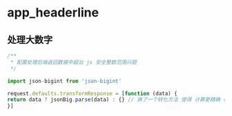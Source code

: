 # app_headerline

## 处理大数字

``` js
/**
 * 配置处理后端返回数据中超出 js 安全整数范围问题
 */

import json-bigint from 'json-bigint'

request.defaults.transformResponse = [function (data) {
return data ? jsonBig.parse(data) : {} // 换了一个转化方法 使得 计算更精确 保证id不失真
}]
```

